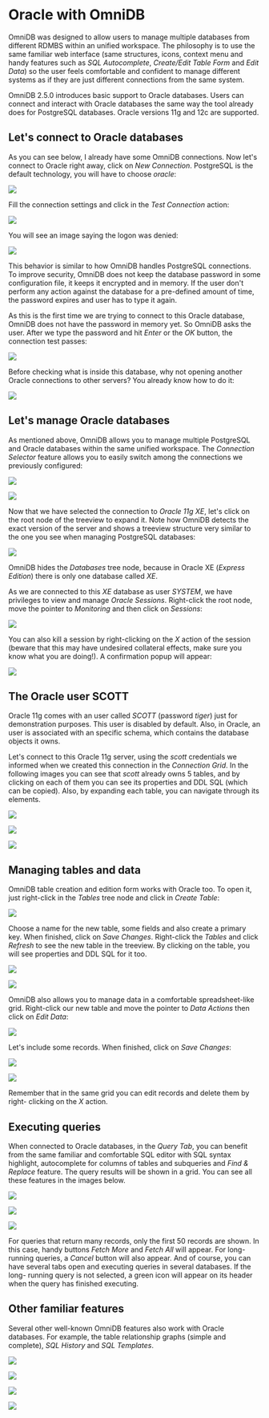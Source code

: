 # Oracle with OmniDB

OmniDB was designed to allow users to manage multiple databases from different
RDMBS within an unified workspace. The philosophy is to use the same familiar
web interface (same structures, icons, context menu and handy features such as
*SQL Autocomplete*, *Create/Edit Table Form* and *Edit Data*) so the user feels
comfortable and confident to manage different systems as if they are just
different connections from the same system.

OmniDB 2.5.0 introduces basic support to Oracle databases. Users can connect and
interact with Oracle databases the same way the tool already does for PostgreSQL
databases. Oracle versions 11g and 12c are supported.

## Let's connect to Oracle databases

As you can see below, I already have some OmniDB connections. Now let's connect
to Oracle right away, click on *New Connection*. PostgreSQL is the default
technology, you will have to choose *oracle*:

![](image_01.png)

Fill the connection settings and click in the *Test Connection* action:

![](image_02.png)

You will see an image saying the logon was denied:

![](image_03.png)

This behavior is similar to how OmniDB handles PostgreSQL connections. To
improve security, OmniDB does not keep the database password in some
configuration file, it keeps it encrypted and in memory. If the user don't
perform any action against the database for a pre-defined amount of time, the
password expires and user has to type it again.

As this is the first time we are trying to connect to this Oracle database,
OmniDB does not have the password in memory yet. So OmniDB asks the user. After
we type the password and hit *Enter* or the *OK* button, the connection test
passes:

![](image_04.png)

Before checking what is inside this database, why not opening another Oracle
connections to other servers? You already know how to do it:

![](image_05.png)

## Let's manage Oracle databases

As mentioned above, OmniDB allows you to manage multiple PostgreSQL and Oracle
databases within the same unified workspace. The *Connection Selector* feature
allows you to easily switch among the connections we previously configured:

![](image_06.jpeg)

![](image_07.jpeg)

Now that we have selected the connection to *Oracle 11g XE*, let's click on the
root node of the treeview to expand it. Note how OmniDB detects the exact
version of the server and shows a treeview structure very similar to the one
you see when managing PostgreSQL databases:

![](image_08.jpeg)

OmniDB hides the *Databases* tree node, because in Oracle XE (*Express Edition*)
there is only one database called *XE*.

As we are connected to this *XE* database as user *SYSTEM*, we have privileges
to view and manage *Oracle Sessions*. Right-click the root node, move the
pointer to *Monitoring* and then click on *Sessions*:

![](image_09.png)

You can also kill a session by right-clicking on the *X* action of the session
(beware that this may have undesired collateral effects, make sure you know what
you are doing!). A confirmation popup will appear:

![](image_10.png)

## The Oracle user SCOTT

Oracle 11g comes with an user called *SCOTT* (password *tiger*) just for
demonstration purposes. This user is disabled by default. Also, in Oracle, an
user is associated with an specific schema, which contains the database objects
it owns.

Let's connect to this Oracle 11g server, using the *scott* credentials we
informed when we created this connection in the *Connection Grid*. In the
following images you can see that *scott* already owns 5 tables, and by clicking
on each of them you can see its properties and DDL SQL (which can be copied).
Also, by expanding each table, you can navigate through its elements.

![](image_11.jpeg)

![](image_12.jpeg)

![](image_13.jpeg)

## Managing tables and data

OmniDB table creation and edition form works with Oracle too. To open it, just
right-click in the *Tables* tree node and click in *Create Table*:

![](image_14.png)

Choose a name for the new table, some fields and also create a primary key. When
finished, click on *Save Changes*. Right-click the *Tables* and click *Refresh*
to see the new table in the treeview. By clicking on the table, you will see
properties and DDL SQL for it too.

![](image_15.png)

![](image_16.jpeg)

OmniDB also allows you to manage data in a comfortable spreadsheet-like grid.
Right-click our new table and move the pointer to *Data Actions* then click on
*Edit Data*:

![](image_17.png)

Let's include some records. When finished, click on *Save Changes*:

![](image_18.png)

![](image_19.png)

Remember that in the same grid you can edit records and delete them by right-
clicking on the *X* action.

## Executing queries

When connected to Oracle databases, in the *Query Tab*, you can benefit from the
same familiar and comfortable SQL editor with SQL syntax highlight, autocomplete
for columns of tables and subqueries and *Find & Replace* feature. The query
results will be shown in a grid. You can see all these features in the images
below.

![](image_20.jpeg)

![](image_21.jpeg)

![](image_22.jpeg)

For queries that return many records, only the first 50 records are shown. In
this case, handy buttons *Fetch More* and *Fetch All* will appear. For long-
running queries, a *Cancel* button will also appear. And of course, you can have
several tabs open and executing queries in several databases. If the long-
running query is not selected, a green icon will appear on its header when the
query has finished executing.

## Other familiar features

Several other well-known OmniDB features also work with Oracle databases. For
example, the table relationship graphs (simple and complete), *SQL History* and
*SQL Templates*.

![](image_23.png)

![](image_24.png)

![](image_25.png)

![](image_26.jpeg)
